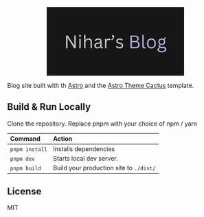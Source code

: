 <div align="center">
<img width="" src="public/social-card.png"  width=160 height=160  align="center">
</div>

Blog site built with th [Astro](https://astro.build/) and the [Astro Theme Cactus](https://github.com/chrismwilliams/astro-theme-cactus) template.

## Build & Run Locally

Clone the repository.
Replace pnpm with your choice of npm / yarn

| Command          | Action                                                         |
| :--------------- | :------------------------------------------------------------- |
| `pnpm install`   | Installs dependencies                                          |
| `pnpm dev`       | Starts local dev server.                    |
| `pnpm build`     | Build your production site to `./dist/`                        |

## License

MIT
